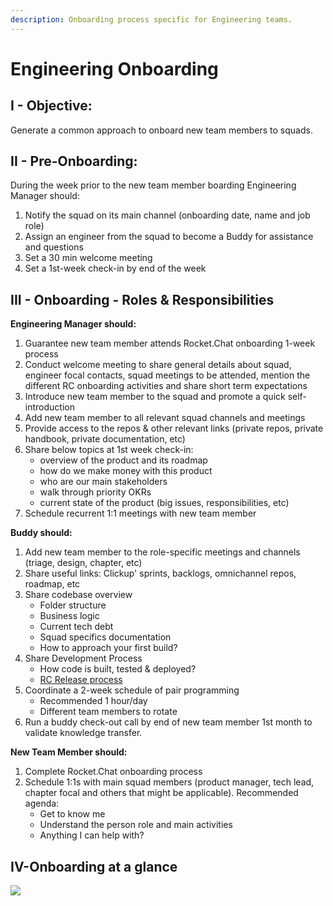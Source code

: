 ```yaml
---
description: Onboarding process specific for Engineering teams.
---
```


# Engineering Onboarding

## I - Objective: <a href="#docs-internal-guid-ec911d33-7fff-fc24-4b7b-f4069c64d749" id="docs-internal-guid-ec911d33-7fff-fc24-4b7b-f4069c64d749"></a>

Generate a common approach to onboard new team members to squads.

## II - Pre-Onboarding:

During the week prior to the new team member boarding Engineering Manager should:

1. Notify the squad on its main channel (onboarding date, name and job role)
2. Assign an engineer from the squad to become a Buddy for assistance and questions
3. Set a 30 min welcome meeting&#x20;
4. Set a 1st-week check-in by end of the week

## III - Onboarding - Roles & Responsibilities <a href="#docs-internal-guid-21e5894f-7fff-6367-4fd2-670818038216" id="docs-internal-guid-21e5894f-7fff-6367-4fd2-670818038216"></a>

**Engineering Manager should:**&#x20;

1. Guarantee new team member attends Rocket.Chat onboarding 1-week process
2. Conduct welcome meeting to share general details about squad, engineer focal contacts, squad meetings to be attended, mention the different RC onboarding activities and share short term expectations
3. Introduce new team member to the squad and promote a quick self-introduction
4. Add new team member to all relevant squad channels and meetings
5. Provide access to the repos & other relevant links (private repos, private handbook, private documentation, etc)
6. &#x20;Share below topics at 1st week check-in:
   * overview of the product and its roadmap
   * how do we make money with this product
   * who are our main stakeholders
   * walk through priority OKRs
   * current state of the product (big issues, responsibilities, etc)
7. Schedule recurrent 1:1 meetings with new team member

&#x20;**Buddy should:**&#x20;

1. Add new team member to the role-specific meetings and channels (triage, design, chapter, etc)
2. Share useful links: Clickup' sprints, backlogs, omnichannel repos, roadmap, etc
3. Share codebase overview
   * Folder structure
   * Business logic
   * Current tech debt
   * Squad specifics documentation
   * How to approach your first build?
4. &#x20;Share Development Process
   * How code is built, tested & deployed?
   * [RC Release process](https://handbook.rocket.chat/departments-operations/research-and-development/release-cycle)
5. Coordinate a 2-week schedule of pair programming&#x20;
   * Recommended 1 hour/day
   * Different team members to rotate
6. Run a buddy check-out call by end of new team member 1st month to validate knowledge transfer.&#x20;

&#x20;**New Team Member should:**

1. Complete Rocket.Chat onboarding process&#x20;
2. Schedule 1:1s with main squad members (product manager, tech lead, chapter focal and others that might be applicable). Recommended agenda:
   * Get to know me
   * Understand the person role and main activities
   * Anything I can help with?

## IV-Onboarding at a glance

![](https://lh6.googleusercontent.com/J2bJ7uR-7r\_8RLX676OmsnS-nurdfgEeOS8QjdpBwy0edOC-TO0ZYlzkdLOgJyufCXiBONjL-Ajmb0d7OTSA9cbAJMAQFy8r\_HXfm4TGkEAMzXjLK-SJxp7fK6EytYTcWW\_5NiKr)
